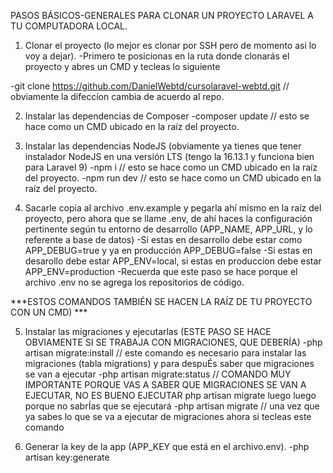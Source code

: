 PASOS BÁSICOS-GENERALES PARA CLONAR UN PROYECTO LARAVEL A TU COMPUTADORA LOCAL.

1. Clonar el proyecto (lo mejor es clonar por SSH pero de momento asi lo voy a dejar).
-Primero te posicionas en la ruta donde clonarás el proyecto y abres un CMD y tecleas lo siguiente

-git clone https://github.com/DanielWebtd/cursolaravel-webtd.git // obviamente la difeccíon cambia de acuerdo al repo.


2. Instalar las dependencias de Composer
-composer update // esto se hace como un CMD ubicado en la raíz del proyecto.

3. Instalar las dependencias NodeJS (obviamente ya tienes que tener instalador NodeJS en una versión LTS (tengo la 16.13.1 y funciona bien para Laravel 9)
-npm i // esto se hace como un CMD ubicado en la raíz del proyecto.
-npm run dev // esto se hace como un CMD ubicado en la raíz del proyecto.

4. Sacarle copia al archivo .env.example y pegarla ahí mismo en la raíz del proyecto, pero ahora que se
llame .env, de ahí haces la configuración pertinente según tu entorno de desarrollo (APP_NAME, APP_URL, y lo referente a base de datos)
-Si estas en desarrollo debe estar como APP_DEBUG=true y ya en producción APP_DEBUG=false
-Si estas en desarollo debe estar APP_ENV=local, si estas en produccion debe estar APP_ENV=production
-Recuerda que este paso se hace porque el archivo .env no se agrega los repositorios de código.

***ESTOS COMANDOS TAMBIÉN SE HACEN LA RAÍZ DE TU PROYECTO CON UN CMD) ***

5. Instalar las migraciones y ejecutarlas (ESTE PASO SE HACE OBVIAMENTE SI SE TRABAJA CON MIGRACIONES, QUE DEBERÍA)
-php artisan migrate:install // este comando es necesario para instalar las migraciones (tabla migrations) y para despuÉs saber que migraciones se van a ejecutar
-php artisan migrate:status // COMANDO MUY IMPORTANTE PORQUE VAS A SABER QUE MIGRACIONES SE VAN A EJECUTAR, NO ES BUENO EJECUTAR php artisan migrate luego luego porque no sabrÍas que se ejecutará
-php artisan migrate // una vez que ya sabes lo que se va a ejecutar de migraciones ahora si tecleas este comando

6. Generar la key de la app (APP_KEY que está en el archivo.env).
-php artisan key:generate
